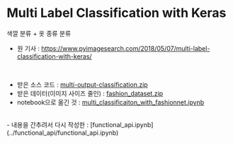 # Multi Label Classification with Keras

색깔 분류 + 옷 종류 분류

- 원 기사 : https://www.pyimagesearch.com/2018/05/07/multi-label-classification-with-keras/
<br>

- 받은 소스 코드 : [multi-output-classification.zip](multi-output-classification.zip)
- 받은 데이터(이미지 사이즈 줄인) : [fashion_dataset.zip](fashion_dataset.zip)
- notebook으로 옮긴 것 : [multi_classificaiton_with_fashionnet.ipynb](multi_classificaiton_with_fashionnet.ipynb)

<br>
- 내용을 간추려서 다시 작성한 : [functional_api.ipynb](../functional_api/functional_api.ipynb)
